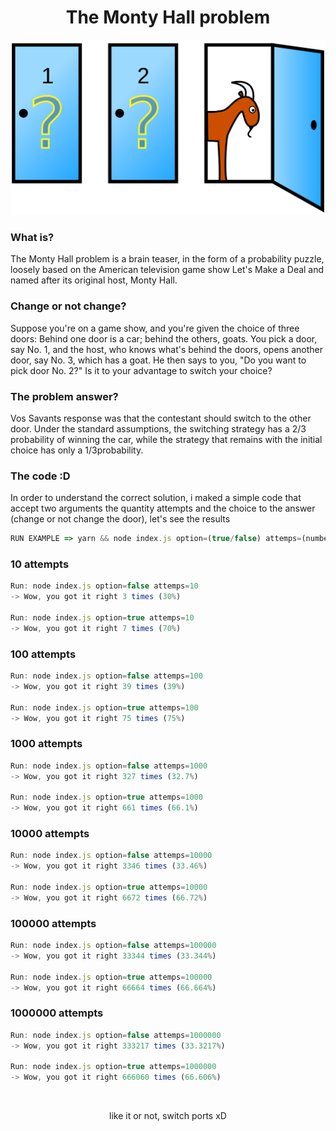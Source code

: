 # <h1 align="center">The Monty Hall problem</h1>

![alt text](./images/thumb.png "Thumb for problem")

### <strong>What is?</strong>


The Monty Hall problem is a brain teaser, in the form of a probability puzzle, loosely based on the American television game show Let's Make a Deal and named after its original host, Monty Hall.


### <strong>Change or not change?</strong>

Suppose you're on a game show, and you're given the choice of three doors: Behind one door is a car; behind the others, goats. You pick a door, say No. 1, and the host, who knows what's behind the doors, opens another door, say No. 3, which has a goat. He then says to you, "Do you want to pick door No. 2?" Is it to your advantage to switch your choice?


### <strong>The problem answer?</strong>

Vos Savants response was that the contestant should switch to the other door. Under the standard assumptions, the switching strategy has a 2/3 probability of winning the car, while the strategy that remains with the initial choice has only a 1/3probability.

### <strong>The code :D</strong>
In order to understand the correct solution, i maked a simple code that accept two arguments the quantity attempts and the choice to the answer (change or not change the door), let's see the results


```js
RUN EXAMPLE => yarn && node index.js option=(true/false) attemps=(number)
```

### <strong>10 attempts</strong>
```js
Run: node index.js option=false attemps=10
-> Wow, you got it right 3 times (30%)

Run: node index.js option=true attemps=10
-> Wow, you got it right 7 times (70%)
```

### <strong>100 attempts</strong>
```js
Run: node index.js option=false attemps=100
-> Wow, you got it right 39 times (39%)

Run: node index.js option=true attemps=100
-> Wow, you got it right 75 times (75%)
```

### <strong>1000 attempts</strong>
```js
Run: node index.js option=false attemps=1000
-> Wow, you got it right 327 times (32.7%)

Run: node index.js option=true attemps=1000
-> Wow, you got it right 661 times (66.1%)
```

### <strong>10000 attempts</strong>
```js
Run: node index.js option=false attemps=10000
-> Wow, you got it right 3346 times (33.46%)

Run: node index.js option=true attemps=10000
-> Wow, you got it right 6672 times (66.72%)
```

### <strong>100000 attempts</strong>
```js
Run: node index.js option=false attemps=100000
-> Wow, you got it right 33344 times (33.344%)

Run: node index.js option=true attemps=100000
-> Wow, you got it right 66664 times (66.664%)
```

### <strong>1000000 attempts</strong>
```js
Run: node index.js option=false attemps=1000000
-> Wow, you got it right 333217 times (33.3217%)

Run: node index.js option=true attemps=1000000
-> Wow, you got it right 666060 times (66.606%)
```


</br>

<p align="center">like it or not, switch ports xD</p>
